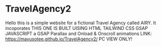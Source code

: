 # TravelAgency2

Hello this is a simple website for a fictional Travel Agency called AIRY. It incoporates 
THIS ONE IS BUILT UISING HTML TAILWIND CSS GSAP JAVASCRIPT
a GSAP Parallax and Onload &  Onscroll animations
LINK: https://mavusotee.github.io/TravelAgency2/
PC VIEW ONLY!
